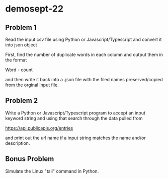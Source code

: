# demosept-22

## Problem 1



Read the input.csv file using Python or Javascript/Typescript and convert it into json object

First, find the number of duplicate words in each column and output them in the format

Word - count

and then write it back into a .json file with the filed names preserved/copied from the orginal input file.



## Problem 2



Write a Python or Javascript/Typescript program to accept an input keyword string and using that search through the data pulled from

https://api.publicapis.org/entries

and print out the url name if a input string matches the name and/or description.


## Bonus Problem

Simulate the Linux "tail" command in Python. 